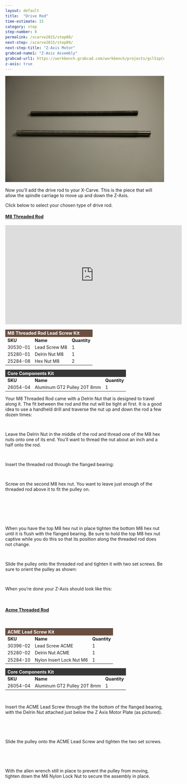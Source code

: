 ```yaml
---
layout: default
title:  "Drive Rod"
time-estimate: 15
category: step
step-number: 8
permalink: /xcarve2015/step08/
next-step: /xcarve2015/step09/
next-step-title: "Z-Axis Motor"
grabcad-name1: "Z-Axis Assembly"
grabcad-url1: https://workbench.grabcad.com/workbench/projects/gcl5zpCuwqCXWLvYktLQBc-2IHvossNo37ycTOkzg6gREW#/space/gcvs_XeRNVzNkfG_tFTAMd0C2lBbCsLcagOxXb1Jlki0kT/link/125928
z-axis: true
---
```


<img src="0579.jpg">

Now you'll add the drive rod to your X-Carve. This is the piece that will allow the spindle carriage to move up and down the Z-Axis.

Click below to select your chosen type of drive rod.

<div class="panel-group" id="drive-rod-accordion" role="tablist" aria-multiselectable="true">
<div class="panel panel-default">
<a data-toggle="collapse" data-parent="#drive-rod-accordion" href="#m8" aria-expanded="false" aria-controls="m8" class="panel-heading" role="tab" id="m8-header">

<h4 class="panel-title">
M8 Threaded Rod</h4>

<div class="expand-icons">
<i class="fa fa-plus"></i>
 <i class="fa fa-minus"></i>

</div>
</a>

<div id="m8" class="panel-collapse collapse" role="tabpanel" aria-labelledby="m8-header">
<div class="panel-body">
<iframe width="560" height="315" src="https://www.youtube.com/embed/k4MhzC2_odU" frameborder="0" allowfullscreen>
</iframe>
<table>
	<tr>
		<td style="color:#fff;background: #6b4e40;" colspan="3"><b>M8 Threaded Rod Lead Screw Kit</b> </td>
	</tr>
	<tr>
		<td> <b><span class="caps">SKU</span></b> </td>
		<td> <b>Name</b> </td>
		<td> <b>Quantity</b> </td>
	</tr>
	<tr>
		<td> 30530-01 </td>
		<td> Lead Screw M8 </td>
		<td> 1 </td>
	</tr>
	<tr>
		<td> 25280-01 </td>
		<td> Delrin Nut M8 </td>
		<td> 1 </td>
	</tr>
	<tr>
		<td> 25284-08 </td>
		<td> Hex Nut M8 </td>
		<td> 2 </td>
	</tr>
</table>
<table>
	<tr>
		<td style="color:#fff;background: #383838;" colspan="3"><b>Core Components Kit</b> </td>
	</tr>
	<tr>
		<td> <b><span class="caps">SKU</span></b> </td>
		<td> <b>Name</b> </td>
		<td> <b>Quantity</b> </td>
	</tr>
	<tr>
		<td> 26054-04 </td>
		<td> Aluminum GT2 Pulley 20T 8mm </td>
		<td> 1 </td>
	</tr>
</table>

Your M8 Threaded Rod came with a Delrin Nut that is designed to travel along it. The fit between the rod and the nut will be tight at first. It is a good idea to use a handheld drill and traverse the nut up and down the rod a few dozen times:

<div class="row image-row">
<p><img src="https://dzevsq2emy08i.cloudfront.net/paperclip/project_instruction_image_uploaded_images/562/original/0552.jpg?1424380688" class="thumbnail col-md-3" alt="" /> <img src="https://dzevsq2emy08i.cloudfront.net/paperclip/project_instruction_image_uploaded_images/564/original/0554.jpg?1424380690" class="thumbnail col-md-3" alt="" /> <img src="https://dzevsq2emy08i.cloudfront.net/paperclip/project_instruction_image_uploaded_images/759/original/0556.jpg?1424561655" class="thumbnail col-md-3" alt="" /> <img src="https://dzevsq2emy08i.cloudfront.net/paperclip/project_instruction_image_uploaded_images/568/original/0558.jpg?1424380695" class="thumbnail col-md-3" alt="" /></p>
</div>
<p>Leave the Delrin Nut in the middle of the rod and thread one of the M8 hex nuts onto one of its end. You&#8217;ll want to thread the nut about an inch and a half onto the rod.</p>
<p style="text-align:center;"><img src="https://dzevsq2emy08i.cloudfront.net/paperclip/project_instruction_image_uploaded_images/576/original/0563.jpg?1424380952" alt="" /></p>
<p>Insert the threaded rod through the flanged bearing:</p>
<p style="text-align:center;"><img src="https://dzevsq2emy08i.cloudfront.net/paperclip/project_instruction_image_uploaded_images/577/original/0564.jpg?1424380953" alt="" /></p>
<p>Screw on the second M8 hex nut. You want to leave just enough of the threaded rod above it to fit the pulley on.</p>
<p style="text-align:center;"><img src="https://dzevsq2emy08i.cloudfront.net/paperclip/project_instruction_image_uploaded_images/578/original/0565.jpg?1424380953" alt="" /></p>
<p style="text-align:center;"><img src="https://dzevsq2emy08i.cloudfront.net/paperclip/project_instruction_image_uploaded_images/579/original/0566.jpg?1424380954" alt="" /></p>
<p style="text-align:center;"><img src="https://dzevsq2emy08i.cloudfront.net/paperclip/project_instruction_image_uploaded_images/580/original/0567.jpg?1424380955" alt="" /></p>
<p>When you have the top M8 hex nut in place tighten the bottom M8 hex nut until it is flush with the flanged bearing. Be sure to hold the top M8 hex nut captive while you do this so that its position along the threaded rod does not change.</p>
<p style="text-align:center;"><img src="https://dzevsq2emy08i.cloudfront.net/paperclip/project_instruction_image_uploaded_images/583/original/0571.jpg?1424381377" alt="" /></p>
<p>Slide the pulley onto the threaded rod and tighten it with two set screws. Be sure to orient the pulley as shown:</p>
<p style="text-align:center;"><img src="https://dzevsq2emy08i.cloudfront.net/paperclip/project_instruction_image_uploaded_images/582/original/0569.jpg?1424381160" alt="" /></p>
<p>When you&#8217;re done your Z-Axis should look like this:</p>
<p style="text-align:center;"><img src="https://dzevsq2emy08i.cloudfront.net/paperclip/project_instruction_image_uploaded_images/584/original/0574.jpg?1424381437" alt="" /></p>

</div>
</div>
</div>
<div class="panel panel-default">
<a data-toggle="collapse" data-parent="#drive rod-accordion" href="#acme" aria-expanded="false" aria-controls="acme" class="panel-heading" role="tab" id="acme-header">

<h4 class="panel-title">
Acme Threaded Rod</h4>

<div class="expand-icons">
<i class="fa fa-plus"></i>
 <i class="fa fa-minus"></i>

</div>
</a>

<div id="acme" class="panel-collapse collapse" role="tabpanel" aria-labelledby="acme-header">
<div class="panel-body">
 <p style="text-align:center;"><img src="https://dzevsq2emy08i.cloudfront.net/paperclip/project_instruction_image_uploaded_images/1073/original/P4290316.jpg?1430341938" alt="" /></p>
<table>
	<tr>
		<td style="color:#fff;background: #6b4e40;" colspan="3"><b><span class="caps">ACME</span> Lead Screw Kit</b> </td>
	</tr>
	<tr>
		<td> <b><span class="caps">SKU</span></b> </td>
		<td> <b>Name</b> </td>
		<td> <b>Quantity</b> </td>
	</tr>
	<tr>
		<td> 30396-02 </td>
		<td> Lead Screw <span class="caps">ACME</span> </td>
		<td> 1 </td>
	</tr>
	<tr>
		<td> 25280-02 </td>
		<td> Delrin Nut <span class="caps">ACME</span> </td>
		<td> 1 </td>
	</tr>
	<tr>
		<td> 25284-10 </td>
		<td> Nylon Insert Lock Nut M6 </td>
		<td> 1 </td>
	</tr>
</table>
<table>
	<tr>
		<td style="color:#fff;background: #383838;" colspan="3"><b>Core Components Kit</b> </td>
	</tr>
	<tr>
		<td> <b><span class="caps">SKU</span></b> </td>
		<td> <b>Name</b> </td>
		<td> <b>Quantity</b> </td>
	</tr>
	<tr>
		<td> 26054-04 </td>
		<td> Aluminum GT2 Pulley 20T 8mm </td>
		<td> 1 </td>
	</tr>
</table>
<p><img src="https://dzevsq2emy08i.cloudfront.net/paperclip/project_instruction_image_uploaded_images/1068/original/P4290305.jpg?1430341929" alt="" /></p>
<p>Insert the <span class="caps">ACME</span> Lead Screw through the the bottom of the flanged bearing, with the Delrin Nut attached just below the Z Axis Motor Plate (as pictured).</p>
<p style="text-align:center;"><img src="https://dzevsq2emy08i.cloudfront.net/paperclip/project_instruction_image_uploaded_images/1069/original/P4290307.jpg?1430341931" alt="" /></p>
<p style="text-align:center;"><img src="https://dzevsq2emy08i.cloudfront.net/paperclip/project_instruction_image_uploaded_images/1070/original/P4290308.jpg?1430341933" alt="" /></p>
<p>Slide the pulley onto the <span class="caps">ACME</span> Lead Screw and tighten the two set screws.</p>
<p style="text-align:center;"><img src="https://dzevsq2emy08i.cloudfront.net/paperclip/project_instruction_image_uploaded_images/1071/original/P4290309.jpg?1430341935" alt="" /></p>
<p style="text-align:center;"><img src="https://dzevsq2emy08i.cloudfront.net/paperclip/project_instruction_image_uploaded_images/1072/original/P4290314.jpg?1430341936" alt="" /></p>
<p>With the allen wrench still in place to prevent the pulley from moving, tighten down the M6 Nylon Lock Nut to secure the assembly in place.</p>

</div>
</div>
</div>
</div>
